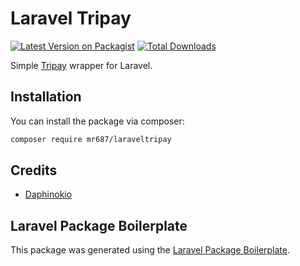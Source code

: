 # Laravel Tripay

[![Latest Version on Packagist](https://img.shields.io/packagist/v/mr687/laraveltripay.svg?style=flat-square)](https://packagist.org/packages/mr687/laraveltripay)
[![Total Downloads](https://img.shields.io/packagist/dt/mr687/laraveltripay.svg?style=flat-square)](https://packagist.org/packages/mr687/laraveltripay)

Simple [Tripay](https://tripay.co.id/) wrapper for Laravel.

## Installation

You can install the package via composer:

```bash
composer require mr687/laraveltripay
```

## Credits

- [Daphinokio](https://github.com/mr687)


## Laravel Package Boilerplate
This package was generated using the [Laravel Package Boilerplate](https://laravelpackageboilerplate.com).
